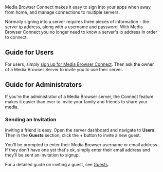 Media Browser Connect makes it easy to sign into your apps when away from home, and manage connections to multiple servers.

Normally signing into a server requires three pieces of information - the server ip address, along with a username and password. With Media Browser Connect you no longer need to know a server's ip address in order to connect.

## Guide for Users

For users, simply [sign up for Media Browser Connect](http://mediabrowser.tv/connect/). Then ask the owner of a Media Browser Server to invite you to use their server.

## Guide for Administrators

If you're the administrator of a Media Browser server, the Connect feature makes it easier than ever to invite your family and friends to share your media.

### Sending an Invitation

Inviting a friend is easy. Open the server dashboard and navigate to **Users**. Then in the **Guests** section, click the + button to invite a new guest.

You'll be prompted to enter their Media Browser username or email address. If they don't have one yet that's ok, simply enter their email address and they'll be sent an invitation to signup.

For a detailed guide on inviting a guest, see [Guests](Guests).